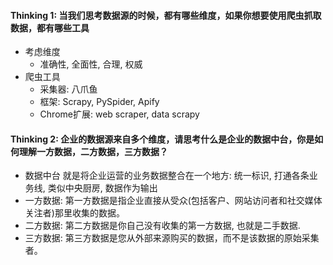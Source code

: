 #### Thinking 1: 当我们思考数据源的时候，都有哪些维度，如果你想要使用爬虫抓取数据，都有哪些工具
- 考虑维度
    - 准确性, 全面性, 合理, 权威
- 爬虫工具 
    - 采集器: 八爪鱼
    - 框架: Scrapy, PySpider, Apify
    - Chrome扩展: web scraper, data scrapy



#### Thinking 2: 企业的数据源来自多个维度，请思考什么是企业的数据中台，你是如何理解一方数据，二方数据，三方数据？
-  数据中台 就是将企业运营的业务数据整合在一个地方: 统一标识, 打通各条业务线, 类似中央厨房, 数据作为输出
- 一方数据: 第一方数据是指企业直接从受众(包括客户、网站访问者和社交媒体关注者)那里收集的数据。
- 二方数据: 第二方数据是你自己没有收集的第一方数据, 也就是二手数据.
- 三方数据: 第三方数据是您从外部来源购买的数据，而不是该数据的原始采集者。

